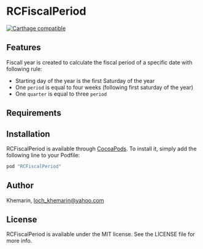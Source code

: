 # RCFiscalPeriod
[![Carthage compatible](https://img.shields.io/badge/Carthage-compatible-4BC51D.svg?style=flat)](https://github.com/Carthage/Carthage)

## Features
Fiscall year is created to calculate the fiscal period of a specific date with following rule:
 - Starting day of the year is the first Saturday of the year
 - One `period` is equal to four weeks (following first saturday of the year)
 - One `quarter` is equal to three `period`

## Requirements

## Installation

RCFiscalPeriod is available through [CocoaPods](http://cocoapods.org). To install
it, simply add the following line to your Podfile:

```ruby
pod "RCFiscalPeriod"
```

## Author

Khemarin, loch_khemarin@yahoo.com

## License

RCFiscalPeriod is available under the MIT license. See the LICENSE file for more info.
